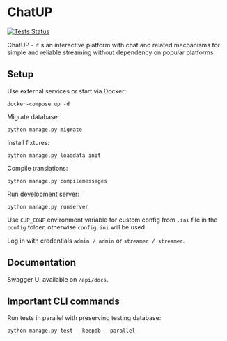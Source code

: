 # ChatUP

[![Tests Status](https://github.com/AverHLV/chatup/workflows/Tests/badge.svg)](https://github.com/AverHLV/chatup/actions?query=workflow%3ATests)

ChatUP - it`s an interactive platform with chat and related mechanisms for simple and reliable
streaming without dependency on popular platforms.

## Setup

Use external services or start via Docker:
```
docker-compose up -d
```

Migrate database:
```
python manage.py migrate
```

Install fixtures:
```
python manage.py loaddata init
```

Compile translations:
```
python manage.py compilemessages
```

Run development server:
```
python manage.py runserver
```

Use `CUP_CONF` environment variable for custom config from `.ini` file in the `config` folder,
otherwise `config.ini` will be used.

Log in with credentials `admin / admin` or `streamer / streamer`.

## Documentation

Swagger UI available on `/api/docs`.

## Important CLI commands

Run tests in parallel with preserving testing database:

```
python manage.py test --keepdb --parallel
```
